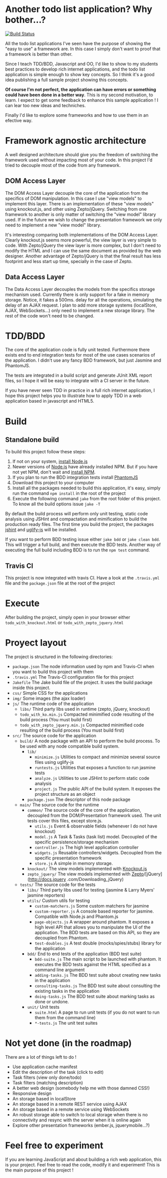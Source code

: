 Another todo list application? Why bother...?
=============================================

[![Build Status](https://secure.travis-ci.org/eamodeorubio/explore-the-todo-list-app.png)](http://travis-ci.org/eamodeorubio/explore-the-todo-list-app)

All the todo list applications I've seen have the purpose of showing the "easy to use" a framework are. In this case
I simply don't want to proof that a framework is better than other.

Since I teach TDD/BDD, Javascript and OO, I'd like to show to my students best practices to develop rich
internet applications, and the todo list application is simple enough to show key concepts. So I think it's a good
idea publishing a full sample project showing this concepts.

**Of course I'm not perfect, the application can have errors or something could have been done in a better way**. This
 is my second motivation, to learn. I expect to get some feedback to enhance this sample application ! I can lear too
  new ideas and techniches.

Finally I'd like to explore some frameworks and how to use them in an efective way.

Framework agnostic architecture
===============================

A well designed architecture should give you the freedom of switching the framework used without impacting most of
your code. In this project I'd tried to decouple most of the code from any framework.

DOM Access Layer
----------------

The DOM Access Layer decouple the core of the application from the specifics of DOM manipulation. In this case I use
"view models" to implement this layer. There is an implementation of these "view models" using knockout.js,
and other using Zepto/jQuery. Switching from one framework to another is only matter of switching the "view
model" library used. If in the future we wish to change the presentation framework we only need to implement a new
"view model" library.

It's interesting comparing both implementations of the DOM Access Layer. Clearly knockout.js seems more powerful,
the view layer is very simple to code. With Zepto/jQuery the view layer is more complex,
but I don't need to modify the HTML and I can use the same document as provided by the web designer. Another advantage of
 Zepto/jQuery is that the final result has less footprint and less start up time, specially in the case of Zepto.

Data Access Layer
-----------------

The Data Access Layer decouples the models from the specifics storage mechanism used. Currently there is only support for a fake in memory storage. Notice, it fakes a 500ms. delay for all the operations, simulating the delay of an AJAX request. I plan to add more storage systems (localStore, AJAX, WebSockets...) only need to implement
 a new storage library. The rest of the code won't need to be changed.

TDD/BDD
=======

The core of the application code is fully unit tested. Furthermore there exists end to end integration tests for most of the use cases scenarios of the application. I didn't use any fancy BDD framework, but just Jasmine and PhantomJS.

The tests are integrated in a build script and generate JUnit XML report files, so I hope it will be easy to integrate with a CI server in the future.

If you have never seen TDD in practice in a full rich internet application, I hope this project helps you to
illustrate how to apply TDD in a web application based in javascript and HTML5.

Build
=====

Standalone build
----------------

To build this project follow these steps:

1. If not on your system, [install Node.js](http://nodejs.org/#download)
2. Newer versions of [Node.js](http://nodejs.org/#download) have already installed NPM. But if you have not yet NPM, don't wait and [install NPM](http://npmjs.org/).
3. If you plan to run the BDD integration tests install [PhantomJS](http://phantomjs.org/download.html)
4. Download this project to your computer
5. Install all the packages needed to build this application, it's easy, simply run the command ``npm install`` in the root of the project
6. Execute the following command ``jake`` from the root folder of this project. To know all the build options issue ``jake -T``

By default the build process will perform only unit testing, static code analysis using JSHint and compactation and mimification to build the production ready files.
The first time you build the project, the packages [jshint](https://github.com/jshint/node-jshint) and [uglify-js](https://github.com/mishoo/UglifyJS) will be installed.

If you want to perform BDD testing issue either ``jake bdd`` or ``jake clean bdd``. This will trigger a full build, and then execute the BDD tests.
Another way of executing the full build including BDD is to run the ``npm test`` command.

Travis CI
---------

This project is now integrated with travis CI. Have a look at the ``.travis.yml`` file and the ``package.json`` file at the root of the project


Execute
=======

After building the project, simply open in your browser either ``todo_with_knockout.html`` or ``todo_with_zepto_jquery.html``

Proyect layout
==============

The project is structured in the following directories:

* ```package.json``` The node information used by npm and Travis-CI when you want to build this project with them
* ```.travis.yml``` The Travis-CI configuration file for this project
* ```Jakefile``` The Jake build file of the project. It uses the build package inside this project.
* ```css/``` Simple CSS for the applications
* ```img/``` Some images (the ajax loader)
* ```js/``` The runtime code of the application
    * ```libs/``` Third party libs used in runtime (zepto, jQuery, knockout)
    * ```todo_with_ko.min.js``` Compacted minimified code resulting of the build process (You must build first)
    * ```todo_with_zepto_jquery.min.js``` Compacted minimified code resulting of the build process (You must build first)
* ```src/``` The source code for the application
    * ```build/``` A node package with an API to perform the build process. To be used with any node compatible build system.
        * ```lib/```
          * ``minimize.js`` Utilities to compact and minimize several source files using uglify-js
          * ``runtests.js`` Utilities that exposes a function to run jasmine tests
          * ``analyze.js`` Utilities to use JSHint to perform static code analysis
          * ``project.js`` The public API of the build system. It exposes the project structure as an object
        * ``package.json`` The descriptor of this node package
    * ```main/``` The source code for the runtime
        * ```common/``` The source code of the core of the application, decoupled from the DOM/Presentation framework
used. The unit tests cover this files, except store.js.
            * ```utils.js``` Event & observable fields (whenever I do not have knockout)
            * ```model.js``` A Task & Tasks (task list) model. Decoupled of the specific persistence/storage mechanism
            * ```controller.js``` The high level application controller
            * ```widgets.js``` Reusable controllers/widgets. Decoupled from the specific presentation framework
            * ```store.js``` A simple in memory storage.
        * ```knockout/``` The view models implemented with [Knockout.js](http://knockoutjs.com/)
        * ```zepto_jquery/``` The view models implemented with [Zepto](http://zeptojs.com/)/[jQuery](http://docs.jquery
.com/Downloading_jQuery)
    * ```tests/``` The source code for the tests
        * ```libs/``` Third party libs used for testing (jasmine & Larry Myers' jasmine reporters)
        * ```utils/``` Custom utils for testing
            * ```custom-matchers.js``` Some custom matchers for jasmine
            * ```custom-reporter.js``` A console based reporter for jasmine. Compatible with Node.js and Phantom.js
            * ```page-objects.js``` A wrapper around phantom. It exposes a high level API that allows you to manipulate the UI of the application. The BDD tests are based on this API, so they are decoupled from Phantom.
            * ```test-doubles.js``` A test double (mocks/spies/stubs) library for the application
        * ```bdd/``` End to end tests of the application (BDD test suite)
            * ```bdd-suite.js``` The main script to be launched with phantom. It executes the BDD tests against the HTML specified as a command line argument
            * ```adding-tasks.js``` The BDD test suite about creating new tasks in the application
            * ```consulting-tasks.js``` The BDD test suite about consulting the existing tasks in the application
            * ```doing-tasks.js``` The BDD test suite about marking tasks as done or undone.
        * ```unit/``` Unit tests
            * ```suite.html``` A page to run unit tests (if you do not want to run them from the command line)
            * ```*-tests.js``` The unit test suites

Not yet done (in the roadmap)
=============================

There are a lot of things left to do !

* Use application cache manifest
* Edit the description of the task (click to edit)
* Task filters (view only done/todo)
* Task filters (matching description)
* A better web design (somebody help me with those damned CSS!)
* Responsive design
* An storage based in localStore
* An storage based in a remote REST service using AJAX
* An storage based in a remote service using WebSockets
* An robust storage able to switch to local storage when there is no connectivity and resync with the server when it
is online again
* Explore other presentation frameworks (ember.js, jquerymobile...?)

Feel free to experiment
=======================

If you are learning JavaScript and about building a rich web application, this is your project. Feel free to read the
code, modify it and experiment! This is the main purpose of this project !